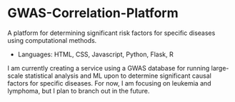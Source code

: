 # GWAS-Correlation-Platform
A platform for determining significant risk factors for specific diseases using computational methods.
 - Languages: HTML, CSS, Javascript, Python, Flask, R

I am currently creating a service using a GWAS database for running large-scale statistical analysis and ML upon to determine significant causal factors for specific diseases. For now, I am focusing on leukemia and lymphoma, but I plan to branch out in the future. 
 
  
 

